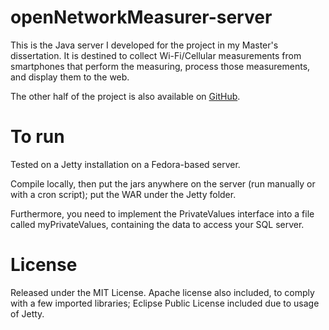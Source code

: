 # openNetworkMeasurer-server

This is the Java server I developed for the project in my Master's dissertation. It is destined to collect Wi-Fi/Cellular measurements from smartphones that perform the measuring, process those measurements, and display them to the web. 

The other half of the project is also available on [GitHub](https://github.com/josemaia/openNetworkMeasurer).

# To run

Tested on a Jetty installation on a Fedora-based server. 

Compile locally, then put the jars anywhere on the server (run manually or with a cron script); put the WAR under the Jetty folder.

Furthermore, you need to implement the PrivateValues interface into a file called myPrivateValues, containing the data to access your SQL server.

# License

Released under the MIT License. Apache license also included, to comply with a few imported libraries; Eclipse Public License included due to usage of Jetty.
